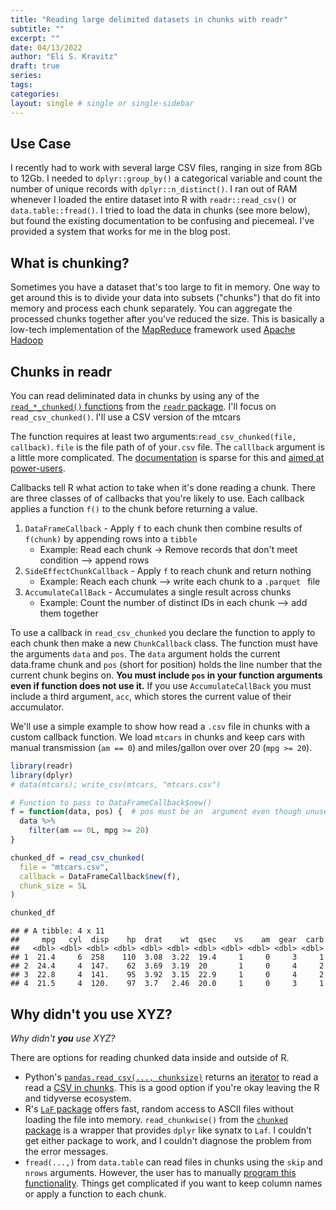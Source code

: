 ```yaml
---
title: "Reading large delimited datasets in chunks with readr"
subtitle: ""
excerpt: ""
date: 04/13/2022
author: "Eli S. Kravitz"
draft: true
series:
tags:
categories:
layout: single # single or single-sidebar
---
```


## Use Case

I recently had to work with several large CSV files, ranging in size from 8Gb to 12Gb. I needed to `dplyr::group_by()` a categorical variable and count the number of unique records with `dplyr::n_distinct()`.  I ran out of RAM whenever I loaded the entire dataset into R with `readr::read_csv()` or `data.table::fread()`.  I tried to load the data in chunks (see more below), but found the existing documentation to be confusing and piecemeal. I've provided a system that works for me in the blog post.

## What is chunking?

Sometimes you have a dataset that's too large to fit in memory.  One way to get around this is to divide your data into subsets ("chunks") that do fit into memory and process each chunk separately. You can aggregate the processed chunks together after you've reduced the size. This is basically a low-tech implementation of the [MapReduce](https://en.wikipedia.org/wiki/MapReduce#Overview) framework used [Apache Hadoop](https://www.ibm.com/cloud/blog/hadoop-vs-spark)

## Chunks in readr

You can read deliminated data in chunks by using any of the  [`read_*_chunked()` functions](https://readr.tidyverse.org/reference/read_delim_chunked.html) from the [`readr` package](https://readr.tidyverse.org/index.html). I'll focus on `read_csv_chunked()`. I'll use a CSV version of the mtcars


The function requires at least two arguments:`read_csv_chunked(file, callback)`.  `file` is the file path of of your`.csv` file. The `calllback` argument is a little more complicated. The [documentation](https://readr.tidyverse.org/reference/callback.html#ref-examples) is sparse for this and [aimed at power-users](https://github.com/tidyverse/readr/issues/510#issuecomment-242363754).

Callbacks tell R what action to take when it's done reading a chunk. There are three classes of of callbacks that you're likely to use. Each callback applies a function `f()` to the chunk before returning a value. 

1. `DataFrameCallback` - Apply `f` to each chunk then combine results of `f(chunk)` by appending rows  into a `tibble`
    + Example: Read each chunk -> Remove records that don't meet condition  --> append rows
2. `SideEffectChunkCallback` - Apply `f` to reach chunk and return nothing
    + Example: Reach each chunk --> write each chunk to a `.parquet ` file 
3. `AccumulateCallBack` - Accumulates a single result across chunks
    + Example: Count the number of distinct IDs in each chunk --> add them together 

To use a callback in `read_csv_chunked` you declare the function to apply to each chunk then make a new `ChunkCallback` class. The function must have the arguments `data` and `pos`. The `data` argument holds the current data.frame chunk and `pos` (short for position) holds the line number that the current chunk begins on.   **You must include `pos` in your function arguments even if function does not use it.** If you use `AccumulateCallBack` you must include a third argument, `acc`, which stores the current value of their accumulator. 

We'll use a simple example to show how read a `.csv` file in chunks with a custom callback function. We load `mtcars` in chunks and keep cars with manual transmission (`am == 0`) and miles/gallon over over 20 (`mpg >= 20`).


```r
library(readr)
library(dplyr)
# data(mtcars); write_csv(mtcars, "mtcars.csv")

# Function to pass to DataFrameCallback$new()
f = function(data, pos) {  # pos must be an  argument even though unused
  data %>% 
    filter(am == 0L, mpg >= 20)
}

chunked_df = read_csv_chunked(
  file = "mtcars.csv",
  callback = DataFrameCallback$new(f),
  chunk_size = 5L
)

chunked_df
```

```
## # A tibble: 4 x 11
##     mpg   cyl  disp    hp  drat    wt  qsec    vs    am  gear  carb
##   <dbl> <dbl> <dbl> <dbl> <dbl> <dbl> <dbl> <dbl> <dbl> <dbl> <dbl>
## 1  21.4     6  258    110  3.08  3.22  19.4     1     0     3     1
## 2  24.4     4  147.    62  3.69  3.19  20       1     0     4     2
## 3  22.8     4  141.    95  3.92  3.15  22.9     1     0     4     2
## 4  21.5     4  120.    97  3.7   2.46  20.0     1     0     3     1
```

## Why didn't you use XYZ?

*Why didn't **you** use XYZ?*

There are options for reading chunked data inside and outside of R. 

* Python's [`pandas.read_csv(..., chunksize)`](https://pandas.pydata.org/docs/reference/api/pandas.read_csv.html) returns an [iterator](https://wiki.python.org/moin/Iterator) to read a read a [CSV in chunks](https://pythonspeed.com/articles/chunking-pandas/). This is a good option if you're okay leaving the R and tidyverse ecosystem. 
* R's [`LaF` package](https://cran.r-project.org/web/packages/LaF/index.html)  offers fast, random access to ASCII files without loading the file into memory. `read_chunkwise()` from the [`chunked` package](https://cran.r-project.org/web/packages/chunked/index.html) is a wrapper that provides `dplyr` like synatx to `Laf`. I couldn't get either package to work, and I couldn't diagnose the problem from the error messages.
* `fread(...,)` from `data.table` can read files in chunks using the `skip` and `nrows` arguments. However, the user has to manually [program this functionality](https://stackoverflow.com/a/60085589/2838936). Things get complicated if you want to keep column names or apply a function to each chunk. 
